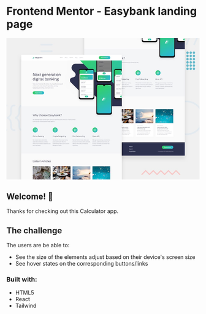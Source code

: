 # Frontend Mentor - Easybank landing page

![Design preview for the Easybank landing page coding challenge](./project/src/assets/design/desktop-preview.jpg)

## Welcome! 👋

Thanks for checking out this Calculator app.

## The challenge

The users are be able to:

- See the size of the elements adjust based on their device's screen size
- See hover states on the corresponding buttons/links

### Built with:

- HTML5
- React
- Tailwind
